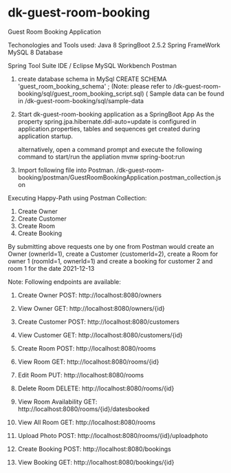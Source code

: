 # dk-guest-room-booking
 Guest Room Booking Application

Techonologies and Tools used:
Java 8
SpringBoot 2.5.2
Spring FrameWork
MySQL 8 Database

 Spring Tool Suite IDE / Eclipse
 MySQL Workbench 
 Postman

 1. create database schema in MySql
 	CREATE SCHEMA 'guest_room_booking_schema' ;
 	(Note: please refer to /dk-guest-room-booking/sql/guest_room_booking_script.sql)
 	( Sample data can be found in /dk-guest-room-booking/sql/sample-data
 	
 2. Start dk-guest-room-booking application as a SpringBoot App
 	As the property spring.jpa.hibernate.ddl-auto=update is configured in application.properties,
 	tables and sequences get created during application startup.
 	
 	alternatively, open a command prompt and execute the following command to start/run the appliation
 	mvnw spring-boot:run

 	
 3. Import following file into Postman.
  /dk-guest-room-booking/postman/GuestRoomBookingApplication.postman_collection.json 	
  
Executing Happy-Path using Postman Collection:

1. Create Owner
2. Create Customer
3. Create Room
4. Create Booking

By submitting above requests one by one from Postman would
	create an Owner (ownerId=1),
	create a Customer (customerId=2), 
	create a Room for owner 1 (roomId=1, ownerId=1)
	and
	create a booking for customer 2 and room 1 for the date 2021-12-13



Note:
Following endpoints are available:
1. Create Owner
POST: http://localhost:8080/owners

2. View Owner
GET: http://localhost:8080/owners/{id}

3. Create Customer
POST: http://localhost:8080/customers

4. View Customer
GET: http://localhost:8080/customers/{id}

5. Create Room
POST: http://localhost:8080/rooms

6. View Room
GET: http://localhost:8080/rooms/{id}

7. Edit Room
PUT: http://localhost:8080/rooms

8. Delete Room
DELETE: http://localhost:8080/rooms/{id}

9. View Room Availability
GET: http://localhost:8080/rooms/{id}/datesbooked

10. View All Room
GET: http://localhost:8080/rooms

11. Upload Photo
POST: http://localhost:8080/rooms/{id}/uploadphoto

12. Create Booking
POST: http://localhost:8080/bookings

13. View Booking
GET: http://localhost:8080/bookings/{id}








